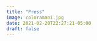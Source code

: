 ```yaml
---
title: "Press"
image: coloramani.jpg
date: 2021-02-20T22:27:21-05:00
draft: false
---
```


<!-- Some links to things people have said about me.
- [Poets and Quants 2020 Best and Brightest Online MBA](https://poetsandquants.com/2020/06/08/2020-best-brightest-online-mbas-amani-jambhekar-indiana-university-kelley/)
- [Hometown Heroes -- KRIV TV Interview](https://www.youtube.com/watch?v=yqvvXfbfWoU)
- [Real Heroes Need Masks -- Indiana Daily Student](https://www.idsnews.com/article/2020/04/kelley-school-of-business-realherosneedmasks-initiative-collects-mask-donations)
- [Medelita Interview](https://www.medelita.com/blog/interview-dr-amani-md-oncological-surgeon/) -->